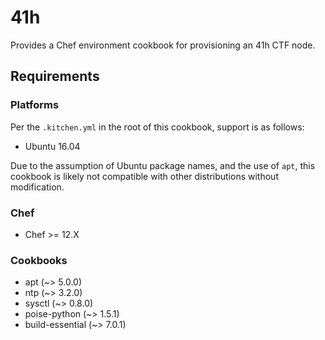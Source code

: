 # 41h

Provides a Chef environment cookbook for provisioning an 41h CTF node.

## Requirements

### Platforms

Per the `.kitchen.yml` in the root of this cookbook, support is as follows:

* Ubuntu 16.04

Due to the assumption of Ubuntu package names, and the use of `apt`, this cookbook is likely not compatible with other distributions without modification.

### Chef

* Chef >= 12.X

### Cookbooks

* apt (~> 5.0.0)
* ntp (~> 3.2.0)
* sysctl (~> 0.8.0)
* poise-python (~> 1.5.1)
* build-essential (~> 7.0.1)
